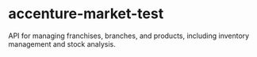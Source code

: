 # accenture-market-test
API for managing franchises, branches, and products, including inventory management and stock analysis.
